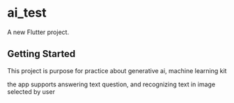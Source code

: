 # ai_test

A new Flutter project.

## Getting Started

This project is purpose for practice about generative ai, machine learning kit

the app supports answering text question, and recognizing text in image selected by user
